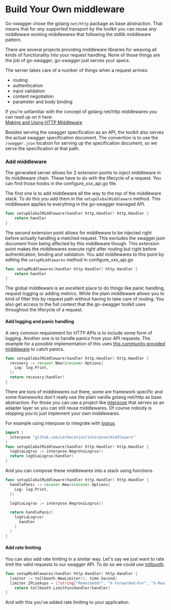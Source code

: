# Build Your Own middleware

Go-swagger chose the golang `net/http` package as base abstraction. That means that for _any_ supported transport by the toolkit you can reuse _any_ middleware existing middlewares that following the stdlib middleware pattern.

<!--more-->

There are several projects providing middleware libraries for weaving all kinds of functionality into your request handling. None of those things are the job of go-swagger, go-swagger just serves your specs.

The server takes care of a number of things when a request arrives:

* routing
* authentication
* input validation
* content negotiation
* parameter and body binding

If you're unfamiliar with the concept of golang net/http middlewares you can read up on it here:  
[Making and Using HTTP Middleware](http://www.alexedwards.net/blog/making-and-using-middleware)

Besides serving the swagger specification as an API, the toolkit also serves the actual swagger specification document.
The convention is to use the `/swagger.json` location for serving up the specification document, so we serve the
specification at that path.

### Add middleware

The generated server allows for 2 extension points to inject middleware in its middleware chain. These have to do with
the lifecycle of a request. You can find those hooks in the configure_xxx_api.go file.

The first one is to add middleware all the way to the top of the middleware stack. To do this you add them in the
`setupGlobalMiddleware` method. This middleware applies to everything in the go-swagger managed API.

```go
func setupGlobalMiddleware(handler http.Handler) http.Handler {
	return handler
}
```

The second extension point allows for middleware to be injected right before actually handling a matched request.
This excludes the swagger.json document from being affected by this middleware though.  This extension point makes the
middlewares execute right after routing but right before authentication, binding and validation.  You add middlewares
to this point by editing the `setupMiddlewares` method in configure_xxx_api.go

```go
func setupMiddlewares(handler http.Handler) http.Handler {
	return handler
}
```

The global middleware is an excellent place to do things like panic handling, request logging or adding metrics.  While
the plain middleware allows you to kind of filter this by request path without having to take care of routing. You also
get access to the full context that the go-swagger toolkit uses throughout the lifecycle of a request.

#### Add logging and panic handling

A very common requirement for HTTP APIs is to include some form of logging. Another one is to handle panics from your
API requests.  The example for a possible implementation of this uses [this community provided
middleware](https://github.com/dre1080/recover) to catch panics.

```go
func setupGlobalMiddleware(handler http.Handler) http.Handler {
  recovery := recover.New(&recover.Options{
    Log: log.Print,
  })
  return recovery(handler)
}
```

There are tons of middlewares out there, some are framework specific and some frameworks don't really use the plain
vanilla golang net/http as base abstraction. For those you can use a project like [interpose](https://github.com/carbocation/interpose) that serves as an adapter
layer so you can still reuse middlewares. Of course nobody is stopping you to just implement your own middlewares.

For example using interpose to integrate with [logrus](https://github.com/carbocation/interpose/blob/master/middleware/negronilogrus.go).

```go
import (
  interpose "github.com/carbocation/interpose/middleware"
)
func setupGlobalMiddleware(handler http.Handler) http.Handler {
  logViaLogrus := interpose.NegroniLogrus()
  return logViaLogrus(handler)
}
```

And you can compose these middlewares into a stack using functions.

```go
func setupGlobalMiddleware(handler http.Handler) http.Handler {
  handlePanic := recover.New(&recover.Options{
    Log: log.Print,
  })

  logViaLogrus := interpose.NegroniLogrus()

  return handlePanic(
    logViaLogrus(
      handler
    )
  )
}
```

#### Add rate limiting

You can also add rate limiting in a similar way. Let's say we just want to rate limit the valid requests to our swagger
API. To do so we could use [tollbooth](https://github.com/didip/tollbooth).

```go
func setupMiddlewares(handler http.Handler) http.Handler {
  limiter := tollbooth.NewLimiter(1, time.Second)
  limiter.IPLookups = []string{"RemoteAddr", "X-Forwarded-For", "X-Real-IP"}
	return tollbooth.LimitFuncHandler(handler)
}
```

And with this you've added rate limiting to your application.
